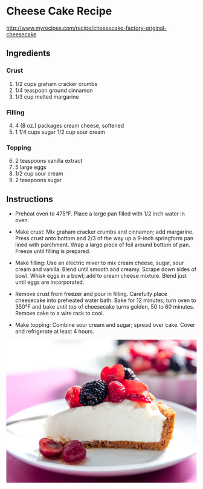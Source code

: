 # Cheese Cake Recipe
http://www.myrecipes.com/recipe/cheesecake-factory-original-cheesecake

## Ingredients
### Crust
1. 1/2 cups graham cracker crumbs
2. 1/4 teaspoon ground cinnamon
3. 1/3 cup melted margarine
### Filling 
4. 4 (8 oz.) packages cream cheese, softened 
5. 1 1/4 cups sugar 1/2 cup sour cream
### Topping 
6. 2 teaspoons vanilla extract 
7. 5 large eggs 
8. 1/2 cup sour cream 
9. 2 teaspoons sugar

## Instructions
- Preheat oven to 475°F. Place a large pan filled with 1/2 inch water in oven.

- Make crust: Mix graham cracker crumbs and cinnamon; add margarine. Press crust onto bottom and 2/3 of the way up a 9-inch springform pan lined with parchment. Wrap a large piece of foil around bottom of pan. Freeze until filling is prepared.

- Make filling: Use an electric mixer to mix cream cheese, sugar, sour cream and vanilla. Blend until smooth and creamy. Scrape down sides of bowl. Whisk eggs in a bowl; add to cream cheese mixture. Blend just until eggs are incorporated.

- Remove crust from freezer and pour in filling. Carefully place cheesecake into preheated water bath. Bake for 12 minutes; turn oven to 350°F and bake until top of cheesecake turns golden, 50 to 60 minutes. Remove cake to a wire rack to cool.

- Make topping: Combine sour cream and sugar; spread over cake. Cover and refrigerate at least 4 hours.


![Cheese Cake](https://github.com/MorStone/HW2/blob/master/Cheese%20Cake.jpg)
